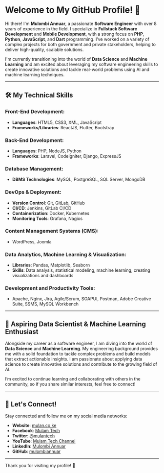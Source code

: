 # Welcome to My GitHub Profile! 👋

Hi there! I'm **Mulombi Annuar**, a passionate **Software Engineer** with over 8 years of experience in the field. I specialize in **Fullstack Software Development** and **Mobile Development**, with a strong focus on **PHP**, **Python**, **JavaScript**, and **Dart** programming. I’ve worked on a variety of complex projects for both government and private stakeholders, helping to deliver high-quality, scalable solutions.

I'm currently transitioning into the world of **Data Science** and **Machine Learning** and am excited about leveraging my software engineering skills to create innovative solutions and tackle real-world problems using AI and machine learning techniques.

---

## 🛠️ My Technical Skills

### Front-End Development:
- **Languages**: HTML5, CSS3, XML, JavaScript
- **Frameworks/Libraries**: ReactJS, Flutter, Bootstrap

### Back-End Development:
- **Languages**: PHP, NodeJS, Python
- **Frameworks**: Laravel, CodeIgniter, Django, ExpressJS

### Database Management:
- **DBMS Technologies**: MySQL, PostgreSQL, SQL Server, MongoDB

### DevOps & Deployment:
- **Version Control**: Git, GitLab, GitHub
- **CI/CD**: Jenkins, GitLab CI/CD
- **Containerization**: Docker, Kubernetes
- **Monitoring Tools**: Grafana, Nagios

### Content Management Systems (CMS):
- WordPress, Joomla

### Data Analytics, Machine Learning & Visualization:
- **Libraries**: Pandas, Matplotlib, Seaborn
- **Skills**: Data analysis, statistical modeling, machine learning, creating visualizations and dashboards

### Development and Productivity Tools:
- Apache, Nginx, Jira, Agile/Scrum, SOAPUI, Postman, Adobe Creative Suite, SSMS, MySQL Workbench

---

## 🚀 Aspiring Data Scientist & Machine Learning Enthusiast

Alongside my career as a software engineer, I am diving into the world of **Data Science** and **Machine Learning**. My engineering background provides me with a solid foundation to tackle complex problems and build models that extract actionable insights. I am passionate about applying data science to create innovative solutions and contribute to the growing field of AI.

I’m excited to continue learning and collaborating with others in the community, so if you share similar interests, feel free to connect!

---

## 🔗 Let's Connect!

Stay connected and follow me on my social media networks:

- **Website**: [mulan.co.ke](https://mulan.co.ke/)
- **Facebook**: [Mulam Tech](https://www.facebook.com/mulantech)
- **Twitter**: [@mulantech](https://twitter.com/mulantech)
- **YouTube**: [Mulam Tech Channel](https://www.youtube.com/channel/UCp0mCqz5l4HsUk3OEwm4S4Q)
- **LinkedIn**: [Mulombi Annuar](https://www.linkedin.com/in/mulombiannuar/)
- **GitHub**: [mulombiannuar](https://github.com/mulombiannuar)

---

Thank you for visiting my profile! 🚀
